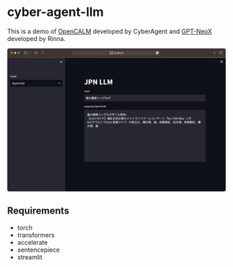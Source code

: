 # cyber-agent-llm

This is a demo of [OpenCALM](https://huggingface.co/cyberagent/open-calm-7b) developed by CyberAgent and [GPT-NeoX](https://huggingface.co/rinna/japanese-gpt-neox-small) developed by Rinna.

<img src="screenshot.png" width=512>

## Requirements

- torch
- transformers
- accelerate
- sentencepiece
- streamlit